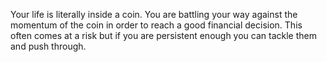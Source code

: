 Your life is literally inside a coin. You are battling your way against the momentum of the coin in order to reach a good financial decision. This often comes at a risk but if you are persistent enough you can tackle them and push through.
